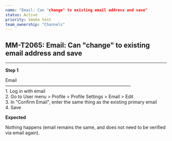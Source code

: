 ```yaml
---
name: "Email: Can "change" to existing email address and save"
status: Active
priority: Smoke test
team_ownership: "Channels"
---
```


## MM-T2065: Email: Can "change" to existing email address and save

---

**Step 1**

Email\
————————————————————————————\
1\. Log in with email\
2\. Go to User menu > Profile > Profile Settings > Email > Edit\
3\. In "Confirm Email", enter the same thing as the existing primary email\
4\. Save

**Expected**

Nothing happens (email remains the same, and does not need to be verified via email again).
